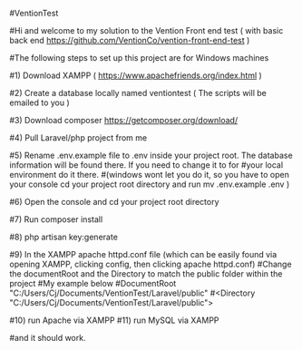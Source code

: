 
#VentionTest

#Hi and welcome to my solution to the Vention Front end test ( with basic back end https://github.com/VentionCo/vention-front-end-test )

#The following steps to set up this project are for Windows machines

#1) Download XAMPP ( https://www.apachefriends.org/index.html )

#2) Create a database locally named ventiontest ( The scripts will be emailed to you )

#3) Download composer https://getcomposer.org/download/

#4) Pull Laravel/php project from me

#5) Rename .env.example file to .env inside your project root. The database information will be found there. If you need to change it to for
#your local environment do it there.
#(windows wont let you do it, so you have to open your console cd your project root directory and run mv .env.example .env )

#6) Open the console and cd your project root directory

#7) Run composer install 

#8) php artisan key:generate


#9) In the XAMPP apache httpd.conf file (which can be easily found via opening XAMPP, clicking config, then clicking apache httpd.conf)
#Change the documentRoot and the Directory to match the public folder within the project
#My example below
#DocumentRoot "C:/Users/Cj/Documents/VentionTest/Laravel/public"
#<Directory "C:/Users/Cj/Documents/VentionTest/Laravel/public">


#10) run Apache via XAMPP
#11) run MySQL via XAMPP 

#and it should work.